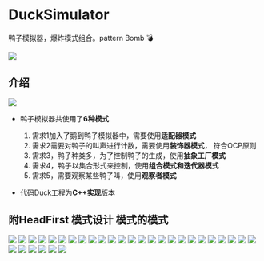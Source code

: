 # DuckSimulator
鸭子模拟器，爆炸模式组合。pattern Bomb :bomb:

![](README_IMG/UML.png)

## 介绍

![](README_IMG/32.png)

- 鸭子模拟器共使用了**6种模式**
    1. 需求1加入了鹅到鸭子模拟器中，需要使用**适配器模式**
    2. 需求2需要对鸭子的叫声进行计数，需要使用**装饰器模式**， 符合OCP原则
    3. 需求3，鸭子种类多，为了控制鸭子的生成，使用**抽象工厂模式**
    4. 需求4，鸭子以集合形式来控制，使用**组合模式和迭代器模式**
    5. 需求5，需要观察某些鸭子叫，使用**观察者模式**


- 代码Duck工程为**C++实现**版本

## 附HeadFirst 模式设计 模式的模式

![](README_IMG/1.png)
![](README_IMG/2.png)
![](README_IMG/3.png)
![](README_IMG/4.png)
![](README_IMG/5.png)
![](README_IMG/6.png)
![](README_IMG/7.png)
![](README_IMG/8.png)
![](README_IMG/9.png)
![](README_IMG/10.png)
![](README_IMG/11.png)
![](README_IMG/12.png)
![](README_IMG/13.png)
![](README_IMG/14.png)
![](README_IMG/15.png)
![](README_IMG/16.png)
![](README_IMG/17.png)
![](README_IMG/18.png)
![](README_IMG/19.png)
![](README_IMG/20.png)
![](README_IMG/21.png)
![](README_IMG/22.png)
![](README_IMG/23.png)
![](README_IMG/24.png)
![](README_IMG/25.png)
![](README_IMG/26.png)
![](README_IMG/27.png)
![](README_IMG/28.png)
![](README_IMG/29.png)
![](README_IMG/30.png)
![](README_IMG/31.png)